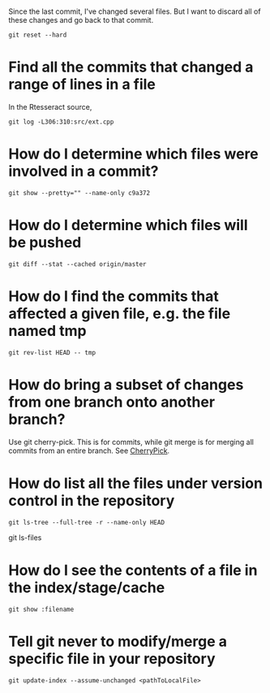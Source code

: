 # 
Since the last commit, I've changed several files.
But I want to discard all of these changes and go back to that commit.

```
git reset --hard
```

# Find all the commits that changed a range of lines in a file

In the Rtesseract source, 
```
git log -L306:310:src/ext.cpp
```

# How do I determine which files were involved in a commit?
```
git show --pretty="" --name-only c9a372
```


# How do I determine which files will be pushed

```
git diff --stat --cached origin/master
```

# How do I find the commits that affected a given file, e.g. the file named tmp
```
git rev-list HEAD -- tmp
```


# How do bring a subset of changes from one branch onto another branch?
Use git cherry-pick. This is for commits, while git merge is for merging all commits from an entire branch.
See [CherryPick](CherryPick).


# How do list all the files under version control in the repository
```
git ls-tree --full-tree -r --name-only HEAD
```

git ls-files



# How do I see the contents of a file in the index/stage/cache
```
git show :filename
```


# Tell git never to modify/merge a specific file in your repository
```
git update-index --assume-unchanged <pathToLocalFile>
```

